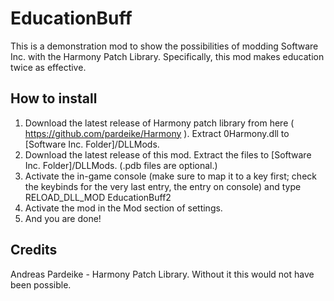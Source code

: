 # EducationBuff
This is a demonstration mod to show the possibilities of modding Software Inc. with the Harmony Patch Library. Specifically, this mod makes education twice as effective.

## How to install
1. Download the latest release of Harmony patch library from here ( https://github.com/pardeike/Harmony ). Extract 0Harmony.dll to [Software Inc. Folder]/DLLMods.
2. Download the latest release of this mod. Extract the files to [Software Inc. Folder]/DLLMods. (.pdb files are optional.)
3. Activate the in-game console (make sure to map it to a key first; check the keybinds for the very last entry, the entry on console) and type RELOAD_DLL_MOD EducationBuff2
4. Activate the mod in the Mod section of settings.
5. And you are done!

## Credits
Andreas Pardeike - Harmony Patch Library. Without it this would not have been possible.
